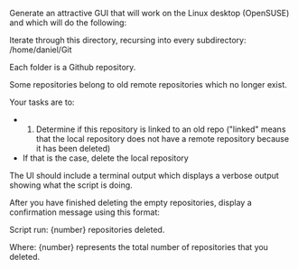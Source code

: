 Generate an attractive GUI that will work on the Linux desktop (OpenSUSE) and which will do the following:

Iterate through this directory, recursing into every subdirectory:
/home/daniel/Git

Each folder is a Github repository.

Some repositories belong to old remote repositories which no longer exist.

Your tasks are to:

- 1) Determine if this repository is linked to an old repo ("linked" means that the local repository does not have a remote repository because it has been deleted)
- If that is the case, delete the local repository

The UI should include a terminal output which displays a verbose output showing what the script is doing.

After you have finished deleting the empty repositories, display a confirmation message using this format:

Script run: {number} repositories deleted.

Where: {number} represents the total number of repositories that you deleted.